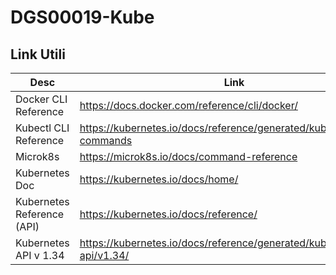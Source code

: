 # DGS00019-Kube


## Link Utili

| Desc                       | Link                                                                                  |
| -------------------------- | ------------------------------------------------------------------------------------- |
| Docker CLI Reference       | https://docs.docker.com/reference/cli/docker/                                         |
| Kubectl CLI Reference      | https://kubernetes.io/docs/reference/generated/kubectl/kubectl-commands               |
| Microk8s                   | https://microk8s.io/docs/command-reference                                            |
| Kubernetes Doc             | https://kubernetes.io/docs/home/                                                      |
| Kubernetes Reference (API) | https://kubernetes.io/docs/reference/                                                 |
| Kubernetes API v 1.34      | https://kubernetes.io/docs/reference/generated/kubernetes-api/v1.34/ |

